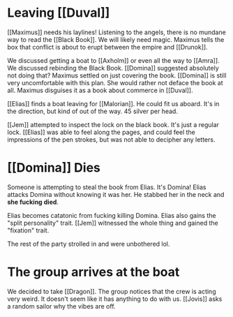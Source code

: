 # Leaving [[Duval]]
[[Maximus]] needs his laylines! Listening to the angels, there is no mundane way to read the [[Black Book]]. We will likely need magic. Maximus tells the box that conflict is about to erupt between the empire and [[Drunok]]. 

We discussed getting a boat to [[Axholm]] or even all the way to [[Amra]].  We discussed rebinding the Black Book. [[Domina]] suggested absolutely not doing that? Maximus settled on just covering the book. [[Domina]] is still very uncomfortable with this plan. She would rather not deface the book at all. Maximus disguises it as a book about commerce in [[Duval]].

[[Elias]] finds a boat leaving for [[Malorian]]. He could fit us aboard. It's in the direction, but kind of out of the way. 45 silver per head. 

[[Jem]] attempted to inspect the lock on the black book. It's just a regular lock. [[Elias]] was able to feel along the pages, and could feel the impressions of the pen strokes, but was not able to decipher any letters. 
# [[Domina]] Dies
Someone is attempting to steal the book from Elias. It's Domina! Elias attacks Domina without knowing it was her. He stabbed her in the neck and **she fucking died**.

Elias becomes catatonic from fucking killing Domina. Elias also gains the "split personality" trait. [[Jem]] witnessed the whole thing and gained the "fixation" trait.

The rest of the party strolled in and were unbothered lol. 

# The group arrives at the boat
We decided to take [[Dragon]]. The group notices that the crew is acting very weird. It doesn't seem like it has anything to do with us. [[Jovis]] asks a random sailor why the vibes are off.